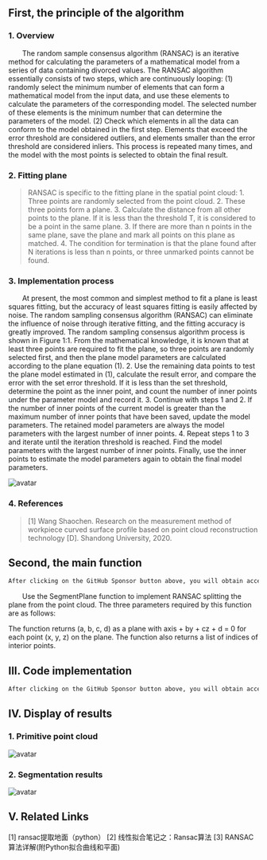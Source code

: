 ##  First, the principle of the algorithm 

###  1. Overview 

  The random sample consensus algorithm (RANSAC) is an iterative method for calculating the parameters of a mathematical model from a series of data containing divorced values. The RANSAC algorithm essentially consists of two steps, which are continuously looping: (1) randomly select the minimum number of elements that can form a mathematical model from the input data, and use these elements to calculate the parameters of the corresponding model. The selected number of these elements is the minimum number that can determine the parameters of the model. (2) Check which elements in all the data can conform to the model obtained in the first step. Elements that exceed the error threshold are considered outliers, and elements smaller than the error threshold are considered inliers. This process is repeated many times, and the model with the most points is selected to obtain the final result. 

###  2. Fitting plane 

>  RANSAC is specific to the fitting plane in the spatial point cloud: 1. Three points are randomly selected from the point cloud. 2. These three points form a plane. 3. Calculate the distance from all other points to the plane. If it is less than the threshold T, it is considered to be a point in the same plane. 3. If there are more than n points in the same plane, save the plane and mark all points on this plane as matched. 4. The condition for termination is that the plane found after N iterations is less than n points, or three unmarked points cannot be found. 

###  3. Implementation process 

  At present, the most common and simplest method to fit a plane is least squares fitting, but the accuracy of least squares fitting is easily affected by noise. The random sampling consensus algorithm (RANSAC) can eliminate the influence of noise through iterative fitting, and the fitting accuracy is greatly improved. The random sampling consensus algorithm process is shown in Figure 1:1. From the mathematical knowledge, it is known that at least three points are required to fit the plane, so three points are randomly selected first, and then the plane model parameters are calculated according to the plane equation (1). 2. Use the remaining data points to test the plane model estimated in (1), calculate the result error, and compare the error with the set error threshold. If it is less than the set threshold, determine the point as the inner point, and count the number of inner points under the parameter model and record it. 3. Continue with steps 1 and 2. If the number of inner points of the current model is greater than the maximum number of inner points that have been saved, update the model parameters. The retained model parameters are always the model parameters with the largest number of inner points. 4. Repeat steps 1 to 3 and iterate until the iteration threshold is reached. Find the model parameters with the largest number of inner points. Finally, use the inner points to estimate the model parameters again to obtain the final model parameters. 

![avatar]( 20210516154607138.png) 

###  4. References 

>  [1] Wang Shaochen. Research on the measurement method of workpiece curved surface profile based on point cloud reconstruction technology [D]. Shandong University, 2020. 

##  Second, the main function 

 ```python  
After clicking on the GitHub Sponsor button above, you will obtain access permissions to my private code repository ( https://github.com/slowlon/my_code_bar ) to view this blog code. By searching the code number of this blog, you can find the code you need, code number is: 2024020309574570500
 ```  
  Use the SegmentPlane function to implement RANSAC splitting the plane from the point cloud. The three parameters required by this function are as follows: 

The function returns (a, b, c, d) as a plane with axis + by + cz + d = 0 for each point (x, y, z) on the plane. The function also returns a list of indices of interior points. 

##  III. Code implementation 

 ```python  
After clicking on the GitHub Sponsor button above, you will obtain access permissions to my private code repository ( https://github.com/slowlon/my_code_bar ) to view this blog code. By searching the code number of this blog, you can find the code you need, code number is: 2024020309574570500
 ```  
##  IV. Display of results 

###  1. Primitive point cloud 

![avatar]( ef04938f71434049b8eea5049b0fa274.png) 

###  2. Segmentation results 

![avatar]( eeb2f12f85e4408f83c28a25db6f1a81.png) 

##  V. Related Links 

[1] ransac提取地面（python） [2] 线性拟合笔记之：Ransac算法 [3] RANSAC算法详解(附Python拟合曲线和平面) 

